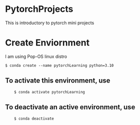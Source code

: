 # PytorchProjects
This is introductory to pytorch mini projects

# Create Enviornment 
I am using Pop-OS linux distro 
```terminal
$ conda create --name pytorchLearning python=3.10
```
## To activate this environment, use
```terminal
    $ conda activate pytorchLearning
```
## To deactivate an active environment, use
```terminal
    $ conda deactivate
```